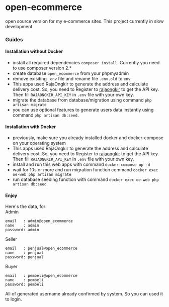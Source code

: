 # open-ecommerce
open source version for my e-commerce sites. This project currently in slow development

### Guides
#### Installation without Docker
- install all required dependencies `composer install`. Currently you need to use composer version 2.*
- create database `open_ecommerce` from your phpmyadmin
- remove exisiting `.env` file and rename file `.env.old` to `env`
- This apps used RajaOngkir to generate the address and calculate delivery cost. So, you need to Register to [rajaongkir](https://rajaongkir.com/akun/daftar) to get the API key. Then fill `RAJAONGKIR_API_KEY` in `.env` file with your own key.
- migrate the database from database/migration using command `php artisan migrate`
- you can use optional features to generate users data instantly using command `php artisan db:seed`.

#### Installation with Docker
- previously, make sure you already installed docker and docker-compose on your operating system
- This apps used RajaOngkir to generate the address and calculate delivery cost. So, you need to Register to [rajaongkir](https://rajaongkir.com/akun/daftar) to get the API key. Then fill `RAJAONGKIR_API_KEY` in `.env` file with your own key.
- install and run this web apps with command `docker-compose up -d`
- wait for 10s or more and run migration function command `docker exec oe-web php artisan migrate`
- run database seeding function with command `docker exec oe-web php artisan db:seed`

#### Enjoy
Here's the data, for:  
  Admin
  ```
  email   : admin@open_ecommerce
  name    : admin
  password: admin
  ```
  Seller
  ```
  email   : penjual@open_ecommerce
  name    : penjual
  password: penjual
  ```
  Buyer
  ```
  email   : pembeli@open_ecommerce
  name    : pembeli
  password: pembeli
  ```
  All of generated username already confirmed by system. So you can used it to login.